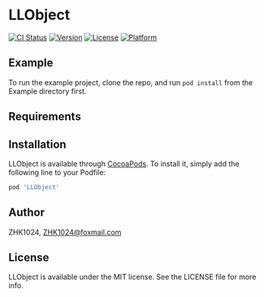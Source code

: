 # LLObject

[![CI Status](https://img.shields.io/travis/ZHK1024/LLObject.svg?style=flat)](https://travis-ci.org/ZHK1024/LLObject)
[![Version](https://img.shields.io/cocoapods/v/LLObject.svg?style=flat)](https://cocoapods.org/pods/LLObject)
[![License](https://img.shields.io/cocoapods/l/LLObject.svg?style=flat)](https://cocoapods.org/pods/LLObject)
[![Platform](https://img.shields.io/cocoapods/p/LLObject.svg?style=flat)](https://cocoapods.org/pods/LLObject)

## Example

To run the example project, clone the repo, and run `pod install` from the Example directory first.

## Requirements

## Installation

LLObject is available through [CocoaPods](https://cocoapods.org). To install
it, simply add the following line to your Podfile:

```ruby
pod 'LLObject'
```

## Author

ZHK1024, ZHK1024@foxmail.com

## License

LLObject is available under the MIT license. See the LICENSE file for more info.
